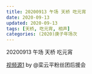 ```yaml
---
title: 20200913 午场 天桥 吃元宵
date: 2020-09-13
updated: 2020-09-13
tags: [天桥, 吃元宵, 相声]
categories: (2020)庚子年场次
---
```

20200913 午场 天桥 吃元宵



[视频源1](https://weibo.com/6574451359/Jks53jwlR) by @栾云平粉丝团后援会

